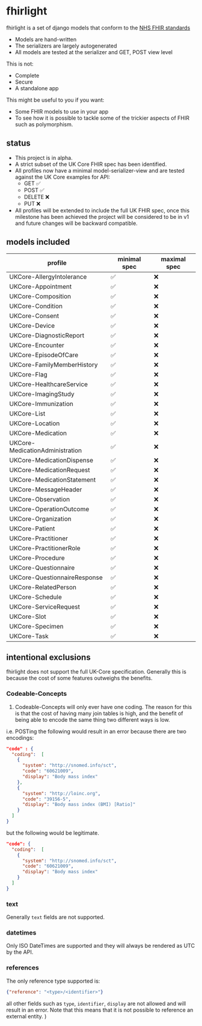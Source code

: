 # fhirlight

fhirlight is a set of django models that conform to the [NHS FHIR standards](https://simplifier.net/guide/uk-core-implementation-guide-stu3-sequence?version=1.7.0)

* Models are hand-written
* The serializers are largely autogenerated
* All models are tested at the serializer and GET, POST view level

This is not:

* Complete
* Secure
* A standalone app

This might be useful to you if you want:

* Some FHIR models to use in your app
* To see how it is possible to tackle some of the trickier aspects of FHIR such as polymorphism.

## status

* This project is in alpha. 
* A strict subset of the UK Core FHIR spec has been identified.
* All profiles now have a minimal model-serializer-view and are tested against the UK Core examples for API:
  * GET ✅
  * POST ✅
  * DELETE ❌
  * PUT ❌
* All profiles will be extended to include the full UK FHIR spec, once this milestone has been achieved the project will
  be considered to be in v1 and future changes will be backward compatible.

## models included


| profile                         | minimal spec  | maximal spec  |
|---------------------------------|---------------|---------------|
| UKCore-AllergyIntolerance       | ✅             | ❌             |
| UKCore-Appointment              | ✅             | ❌             |
| UKCore-Composition              | ✅             | ❌             |
| UKCore-Condition                | ✅             | ❌             |
| UKCore-Consent                  | ✅             | ❌             |
| UKCore-Device                   | ✅             | ❌             |
| UKCore-DiagnosticReport         | ✅             | ❌             |
| UKCore-Encounter                | ✅             | ❌             |
| UKCore-EpisodeOfCare            | ✅             | ❌             |
| UKCore-FamilyMemberHistory      | ✅             | ❌             |
| UKCore-Flag                     | ✅             | ❌             |
| UKCore-HealthcareService        | ✅             | ❌             |
| UKCore-ImagingStudy             | ✅             | ❌             |
| UKCore-Immunization             | ✅             | ❌             |
| UKCore-List                     | ✅             | ❌             |
| UKCore-Location                 | ✅             | ❌             |
| UKCore-Medication               | ✅             | ❌             |
| UKCore-MedicationAdministration | ✅             | ❌             |
| UKCore-MedicationDispense       | ✅             | ❌             |
| UKCore-MedicationRequest        | ✅             | ❌             |
| UKCore-MedicationStatement      | ✅             | ❌             |
| UKCore-MessageHeader            | ✅             | ❌             |
| UKCore-Observation              | ✅             | ❌             |
| UKCore-OperationOutcome         | ✅             | ❌             |
| UKCore-Organization             | ✅             | ❌             |
| UKCore-Patient                  | ✅             | ❌             |
| UKCore-Practitioner             | ✅             | ❌             |
| UKCore-PractitionerRole         | ✅             | ❌             |
| UKCore-Procedure                | ✅             | ❌             |
| UKCore-Questionnaire            | ✅             | ❌             |
| UKCore-QuestionnaireResponse    | ✅             | ❌             |
| UKCore-RelatedPerson            | ✅             | ❌             |
| UKCore-Schedule                 | ✅             | ❌             |
| UKCore-ServiceRequest           | ✅             | ❌             |
| UKCore-Slot                     | ✅             | ❌             |
| UKCore-Specimen                 | ✅             | ❌             |
| UKCore-Task                     | ✅             | ❌             |


## intentional exclusions
fhirlight does not support the full UK-Core specification. Generally this is because the cost of some features outweighs
the benefits.

### Codeable-Concepts
1. Codeable-Concepts will only ever have one coding. The reason for this is that the cost of having many join
tables is high, and the benefit of being able to encode the same thing two different ways is low.

i.e. POSTing the following would result in an error because there are two encodings:
```json
"code" : {
  "coding":  [
    {
      "system": "http://snomed.info/sct",
      "code": "60621009",
      "display": "Body mass index"
    },
    {
      "system": "http://loinc.org",
      "code": "39156-5",
      "display": "Body mass index (BMI) [Ratio]"
    }
  ]
}
```

but the following would be legitimate.
```json
"code": {
  "coding":  [
    {
      "system": "http://snomed.info/sct",
      "code": "60621009",
      "display": "Body mass index"
    }
  ]
}
```

### text
Generally `text` fields are not supported.

### datetimes
Only ISO DateTimes are supported and they will always be rendered as UTC by the API. 

### references
The only reference type supported is:
```json
{"reference": "<type>/<identifier>"}
```
all other fields such as `type`, `identifier`, `display` are not allowed and will result in an error. Note that this 
means that it is not possible to reference an external entity.
)
